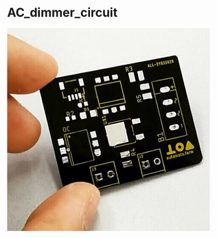 # AC_dimmer_circuit

![alt tag](https://raw.githubusercontent.com/dattasaurabh82/AC_dimmer_circuit/master/dimmer.jpg)

